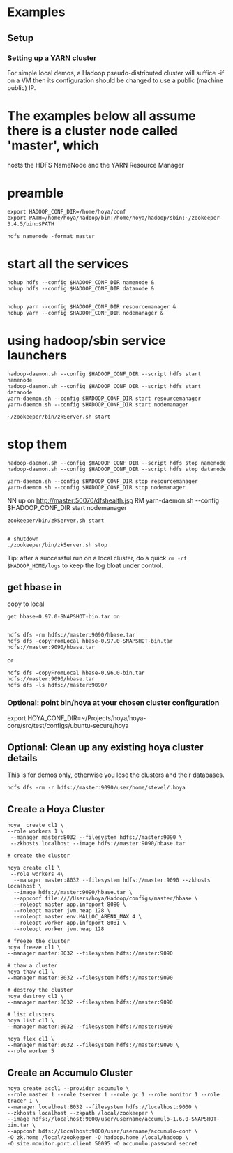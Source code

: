 <!---
  Licensed under the Apache License, Version 2.0 (the "License");
  you may not use this file except in compliance with the License.
  You may obtain a copy of the License at
  
   http://www.apache.org/licenses/LICENSE-2.0
  
  Unless required by applicable law or agreed to in writing, software
  distributed under the License is distributed on an "AS IS" BASIS,
  WITHOUT WARRANTIES OR CONDITIONS OF ANY KIND, either express or implied.
  See the License for the specific language governing permissions and
  limitations under the License. See accompanying LICENSE file.
-->
  
# Examples

 
## Setup
 
### Setting up a YARN cluster
 
For simple local demos, a Hadoop pseudo-distributed cluster will suffice -if on a VM then
its configuration should be changed to use a public (machine public) IP.

# The examples below all assume there is a cluster node called 'master', which
hosts the HDFS NameNode and the YARN Resource Manager


# preamble

    export HADOOP_CONF_DIR=/home/hoya/conf
    export PATH=/home/hoya/hadoop/bin:/home/hoya/hadoop/sbin:~/zookeeper-3.4.5/bin:$PATH
    
    hdfs namenode -format master
  



# start all the services

    nohup hdfs --config $HADOOP_CONF_DIR namenode & 
    nohup hdfs --config $HADOOP_CONF_DIR datanode &
    
    
    nohup yarn --config $HADOOP_CONF_DIR resourcemanager &
    nohup yarn --config $HADOOP_CONF_DIR nodemanager &
    
# using hadoop/sbin service launchers
    
    hadoop-daemon.sh --config $HADOOP_CONF_DIR --script hdfs start namenode
    hadoop-daemon.sh --config $HADOOP_CONF_DIR --script hdfs start datanode
    yarn-daemon.sh --config $HADOOP_CONF_DIR start resourcemanager
    yarn-daemon.sh --config $HADOOP_CONF_DIR start nodemanager
    
    ~/zookeeper/bin/zkServer.sh start
    
    
# stop them

    hadoop-daemon.sh --config $HADOOP_CONF_DIR --script hdfs stop namenode
    hadoop-daemon.sh --config $HADOOP_CONF_DIR --script hdfs stop datanode
    
    yarn-daemon.sh --config $HADOOP_CONF_DIR stop resourcemanager
    yarn-daemon.sh --config $HADOOP_CONF_DIR stop nodemanager
    


NN up on [http://master:50070/dfshealth.jsp](http://master:50070/dfshealth.jsp)
RM yarn-daemon.sh --config $HADOOP_CONF_DIR start nodemanager

    zookeeper/bin/zkServer.sh start


    # shutdown
    ./zookeeper/bin/zkServer.sh stop


Tip: after a successful run on a local cluster, do a quick `rm -rf $HADOOP_HOME/logs`
to keep the log bloat under control.

## get hbase in

copy to local 

    get hbase-0.97.0-SNAPSHOT-bin.tar on 


    hdfs dfs -rm hdfs://master:9090/hbase.tar
    hdfs dfs -copyFromLocal hbase-0.97.0-SNAPSHOT-bin.tar hdfs://master:9090/hbase.tar

or
    
    hdfs dfs -copyFromLocal hbase-0.96.0-bin.tar hdfs://master:9090/hbase.tar
    hdfs dfs -ls hdfs://master:9090/
    

### Optional: point bin/hoya at your chosen cluster configuration

export HOYA_CONF_DIR=~/Projects/hoya/hoya-core/src/test/configs/ubuntu-secure/hoya

## Optional: Clean up any existing hoya cluster details

This is for demos only, otherwise you lose the clusters and their databases.

    hdfs dfs -rm -r hdfs://master:9090/user/home/stevel/.hoya

## Create a Hoya Cluster
 
 
    hoya  create cl1 \
    --role workers 1 \
     --manager master:8032 --filesystem hdfs://master:9090 \
     --zkhosts localhost --image hdfs://master:9090/hbase.tar
    
    # create the cluster
    
    hoya create cl1 \
     --role workers 4\
      --manager master:8032 --filesystem hdfs://master:9090 --zkhosts localhost \
      --image hdfs://master:9090/hbase.tar \
      --appconf file:////Users/hoya/Hadoop/configs/master/hbase \
      --roleopt master app.infoport 8080 \
      --roleopt master jvm.heap 128 \
      --roleopt master env.MALLOC_ARENA_MAX 4 \
      --roleopt worker app.infoport 8081 \
      --roleopt worker jvm.heap 128 

    # freeze the cluster
    hoya freeze cl1 \
    --manager master:8032 --filesystem hdfs://master:9090

    # thaw a cluster
    hoya thaw cl1 \
    --manager master:8032 --filesystem hdfs://master:9090

    # destroy the cluster
    hoya destroy cl1 \
    --manager master:8032 --filesystem hdfs://master:9090

    # list clusters
    hoya list cl1 \
    --manager master:8032 --filesystem hdfs://master:9090
    
    hoya flex cl1 \
    --manager master:8032 --filesystem hdfs://master:9090 \
    --role worker 5
    
## Create an Accumulo Cluster

    hoya create accl1 --provider accumulo \
    --role master 1 --role tserver 1 --role gc 1 --role monitor 1 --role tracer 1 \
    --manager localhost:8032 --filesystem hdfs://localhost:9000 \
    --zkhosts localhost --zkpath /local/zookeeper \
    --image hdfs://localhost:9000/user/username/accumulo-1.6.0-SNAPSHOT-bin.tar \
    --appconf hdfs://localhost:9000/user/username/accumulo-conf \
    -O zk.home /local/zookeeper -O hadoop.home /local/hadoop \
    -O site.monitor.port.client 50095 -O accumulo.password secret 
    
